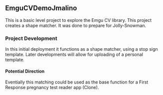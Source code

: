 ## EmguCVDemoJmalino

This is a basic level project to explore the Emgu CV library. This project creates a shape matcher. It was done to prepare for Jolly-Snowman. 

### Project Development

In this initial deployment it functions as a shape matcher, using a stop sign template. Later developments will allow for uploading of a personal template. 

#### Potential Direction

Eventially this matching could be used as the base function for a First Response pregnancy test reader app (Clone).
